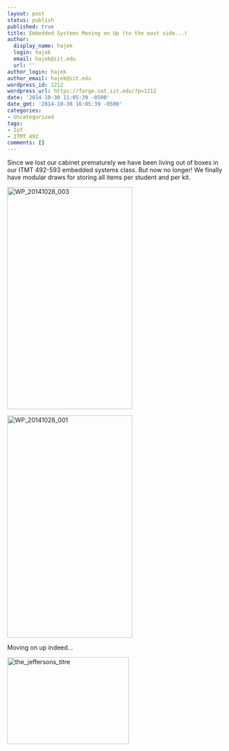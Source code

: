 ```yaml
---
layout: post
status: publish
published: true
title: Embedded Systems Moving on Up (to the east side...)
author:
  display_name: hajek
  login: hajek
  email: hajek@iit.edu
  url: ''
author_login: hajek
author_email: hajek@iit.edu
wordpress_id: 1212
wordpress_url: https://forge.sat.iit.edu/?p=1212
date: '2014-10-30 11:05:39 -0500'
date_gmt: '2014-10-30 16:05:39 -0500'
categories:
- Uncategorized
tags:
- IoT
- ITMT 492
comments: []
---
```

<p>Since we lost our cabinet prematurely we have been living out of boxes in our ITMT 492-593 embedded systems class.  But now no longer!  We finally have modular draws for storing all items per student and per kit.</p>
<p><a href="https://forge.sat.iit.edu/wp-content/uploads/2014/10/WP_20141028_003.jpg"><img src="https://forge.sat.iit.edu/wp-content/uploads/2014/10/WP_20141028_003-168x300.jpg" alt="WP_20141028_003" width="288" height="512"  /></a></p>
<p><a href="https://forge.sat.iit.edu/wp-content/uploads/2014/10/WP_20141028_001.jpg"><img src="https://forge.sat.iit.edu/wp-content/uploads/2014/10/WP_20141028_001-576x1024.jpg" alt="WP_20141028_001" width="288" height="512"  /></a></p>
<p>Moving on up indeed...</p>
<p><a href="https://forge.sat.iit.edu/wp-content/uploads/2014/10/the_jeffersons_titre.jpg"><img src="https://forge.sat.iit.edu/wp-content/uploads/2014/10/the_jeffersons_titre.jpg" alt="the_jeffersons_titre" width="280" height="200" /></a></p>
